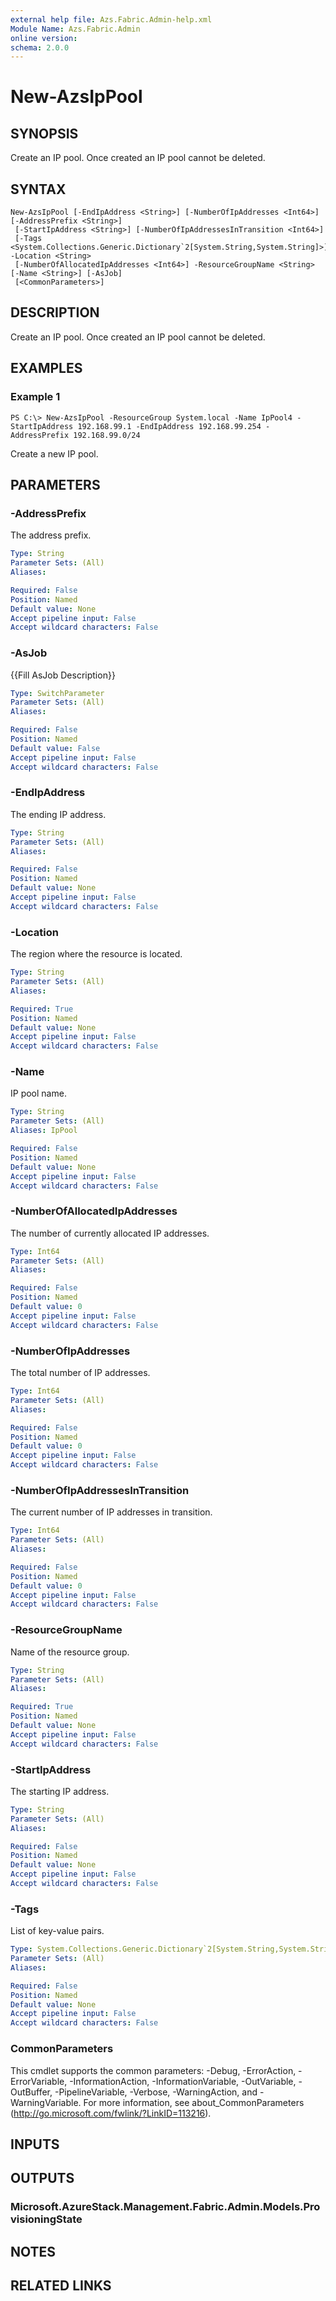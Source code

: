 ```yaml
---
external help file: Azs.Fabric.Admin-help.xml
Module Name: Azs.Fabric.Admin
online version: 
schema: 2.0.0
---
```


# New-AzsIpPool

## SYNOPSIS
Create an IP pool.
Once created an IP pool cannot be deleted.

## SYNTAX

```
New-AzsIpPool [-EndIpAddress <String>] [-NumberOfIpAddresses <Int64>] [-AddressPrefix <String>]
 [-StartIpAddress <String>] [-NumberOfIpAddressesInTransition <Int64>]
 [-Tags <System.Collections.Generic.Dictionary`2[System.String,System.String]>] -Location <String>
 [-NumberOfAllocatedIpAddresses <Int64>] -ResourceGroupName <String> [-Name <String>] [-AsJob]
 [<CommonParameters>]
```

## DESCRIPTION
Create an IP pool.
Once created an IP pool cannot be deleted.

## EXAMPLES

### Example 1
```
PS C:\> New-AzsIpPool -ResourceGroup System.local -Name IpPool4 -StartIpAddress 192.168.99.1 -EndIpAddress 192.168.99.254 -AddressPrefix 192.168.99.0/24
```

Create a new IP pool.

## PARAMETERS

### -AddressPrefix
The address prefix.

```yaml
Type: String
Parameter Sets: (All)
Aliases: 

Required: False
Position: Named
Default value: None
Accept pipeline input: False
Accept wildcard characters: False
```

### -AsJob
{{Fill AsJob Description}}

```yaml
Type: SwitchParameter
Parameter Sets: (All)
Aliases: 

Required: False
Position: Named
Default value: False
Accept pipeline input: False
Accept wildcard characters: False
```

### -EndIpAddress
The ending IP address.

```yaml
Type: String
Parameter Sets: (All)
Aliases: 

Required: False
Position: Named
Default value: None
Accept pipeline input: False
Accept wildcard characters: False
```

### -Location
The region where the resource is located.

```yaml
Type: String
Parameter Sets: (All)
Aliases: 

Required: True
Position: Named
Default value: None
Accept pipeline input: False
Accept wildcard characters: False
```

### -Name
IP pool name.

```yaml
Type: String
Parameter Sets: (All)
Aliases: IpPool

Required: False
Position: Named
Default value: None
Accept pipeline input: False
Accept wildcard characters: False
```

### -NumberOfAllocatedIpAddresses
The number of currently allocated IP addresses.

```yaml
Type: Int64
Parameter Sets: (All)
Aliases: 

Required: False
Position: Named
Default value: 0
Accept pipeline input: False
Accept wildcard characters: False
```

### -NumberOfIpAddresses
The total number of IP addresses.

```yaml
Type: Int64
Parameter Sets: (All)
Aliases: 

Required: False
Position: Named
Default value: 0
Accept pipeline input: False
Accept wildcard characters: False
```

### -NumberOfIpAddressesInTransition
The current number of IP addresses in transition.

```yaml
Type: Int64
Parameter Sets: (All)
Aliases: 

Required: False
Position: Named
Default value: 0
Accept pipeline input: False
Accept wildcard characters: False
```

### -ResourceGroupName
Name of the resource group.

```yaml
Type: String
Parameter Sets: (All)
Aliases: 

Required: True
Position: Named
Default value: None
Accept pipeline input: False
Accept wildcard characters: False
```

### -StartIpAddress
The starting IP address.

```yaml
Type: String
Parameter Sets: (All)
Aliases: 

Required: False
Position: Named
Default value: None
Accept pipeline input: False
Accept wildcard characters: False
```

### -Tags
List of key-value pairs.

```yaml
Type: System.Collections.Generic.Dictionary`2[System.String,System.String]
Parameter Sets: (All)
Aliases: 

Required: False
Position: Named
Default value: None
Accept pipeline input: False
Accept wildcard characters: False
```

### CommonParameters
This cmdlet supports the common parameters: -Debug, -ErrorAction, -ErrorVariable, -InformationAction, -InformationVariable, -OutVariable, -OutBuffer, -PipelineVariable, -Verbose, -WarningAction, and -WarningVariable. For more information, see about_CommonParameters (http://go.microsoft.com/fwlink/?LinkID=113216).

## INPUTS

## OUTPUTS

### Microsoft.AzureStack.Management.Fabric.Admin.Models.ProvisioningState

## NOTES

## RELATED LINKS

